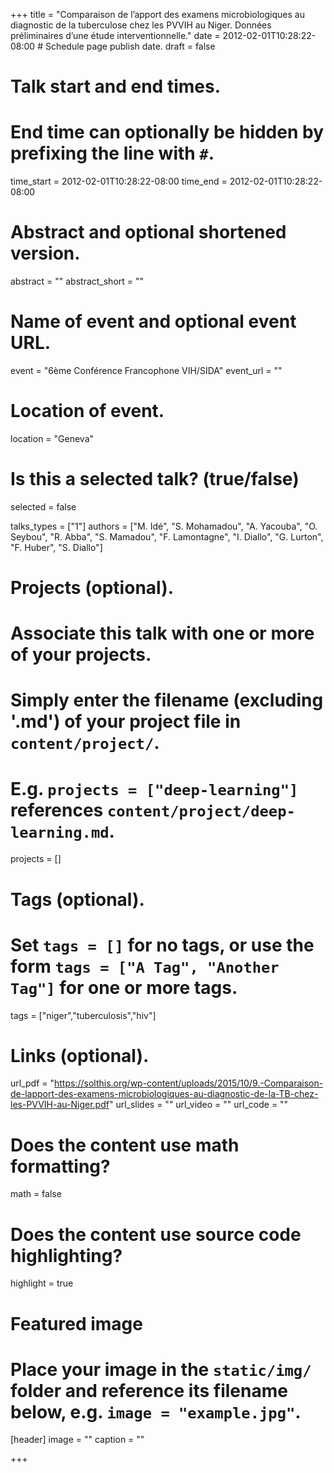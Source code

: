 +++
title = "Comparaison de l’apport des examens microbiologiques au diagnostic de la tuberculose chez les PVVIH au Niger. Données préliminaires d’une étude interventionnelle."
date = 2012-02-01T10:28:22-08:00  # Schedule page publish date.
draft = false

# Talk start and end times.
#   End time can optionally be hidden by prefixing the line with `#`.
time_start = 2012-02-01T10:28:22-08:00
time_end = 2012-02-01T10:28:22-08:00

# Abstract and optional shortened version.
abstract = ""
abstract_short = ""

# Name of event and optional event URL.
event = "6ème Conférence Francophone VIH/SIDA"
event_url = ""

# Location of event.
location = "Geneva"

# Is this a selected talk? (true/false)
selected = false

talks_types = ["1"]
authors = ["M. Idé", "S. Mohamadou", "A. Yacouba", "O. Seybou", "R. Abba", "S. Mamadou", "F. Lamontagne", "I. Diallo", "G. Lurton", "F. Huber", "S. Diallo"]


# Projects (optional).
#   Associate this talk with one or more of your projects.
#   Simply enter the filename (excluding '.md') of your project file in `content/project/`.
#   E.g. `projects = ["deep-learning"]` references `content/project/deep-learning.md`.
projects = []

# Tags (optional).
#   Set `tags = []` for no tags, or use the form `tags = ["A Tag", "Another Tag"]` for one or more tags.
tags = ["niger","tuberculosis","hiv"]

# Links (optional).
url_pdf = "https://solthis.org/wp-content/uploads/2015/10/9.-Comparaison-de-lapport-des-examens-microbiologiques-au-diagnostic-de-la-TB-chez-les-PVVIH-au-Niger.pdf"
url_slides = ""
url_video = ""
url_code = ""

# Does the content use math formatting?
math = false

# Does the content use source code highlighting?
highlight = true

# Featured image
# Place your image in the `static/img/` folder and reference its filename below, e.g. `image = "example.jpg"`.
[header]
image = ""
caption = ""

+++
